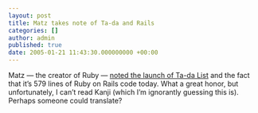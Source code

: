 ```yaml
---
layout: post
title: Matz takes note of Ta-da and Rails
categories: []
author: admin
published: true
date: 2005-01-21 11:43:30.000000000 +00:00
---
```

<p>Matz &mdash; the creator of Ruby &mdash; <a href="http://www.rubyist.net/~matz/20050120.html#c">noted the launch of Ta-da List</a> and the fact that it&#8217;s 579 lines of Ruby on Rails code today. What a great honor, but unfortunately, I can&#8217;t read Kanji (which I&#8217;m ignorantly guessing this is). Perhaps someone could translate?</p>
<p><img src="http://web.rubyonrails.com/pictures/matztada.png" alt="" /></p>